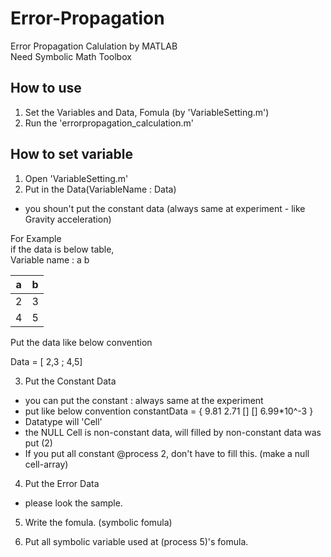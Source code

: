 # Error-Propagation
Error Propagation Calulation by MATLAB <br>
Need Symbolic Math Toolbox

## How to use

1. Set the Variables and Data, Fomula (by 'VariableSetting.m')
2. Run the 'errorpropagation_calculation.m'

## How to set variable

1. Open 'VariableSetting.m'
2. Put in the Data(VariableName : Data) <br>
  - you shoun't put the constant data (always same at experiment - like Gravity acceleration)

  For Example <br>
  if the data is below table,<br>
  Variable name : a b

  | a | b |
  | --- | --- |
  | 2 | 3 |
  | 4 | 5 |

  Put the data like below convention<br>

  Data = [ 2,3 ; 4,5]

3. Put the Constant Data
 - you can put the constant : always same at the experiment
 - put like below convention
  constantData = { 9.81 2.71 [] [] 6.99*10^-3 }
 - Datatype will 'Cell'
 - the NULL Cell is non-constant data, will filled by non-constant data was put (2)
 - If you put all constant @process 2, don't have to fill this. (make a null cell-array)

4. Put the Error Data
 - please look the sample.
 
5. Write the fomula. (symbolic fomula)

6. Put all symbolic variable used at (process 5)'s fomula. 

